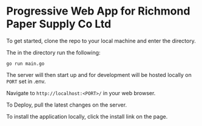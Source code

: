 # Progressive Web App for Richmond Paper Supply Co Ltd

To get started, clone the repo to your local machine and enter the directory.

The in the directory run the following:

`go run main.go`
  
The server will then start up and for development will be hosted locally on `PORT` set in .env.

Navigate to `http://localhost:<PORT>/` in your web browser.

To Deploy, pull the latest changes on the server.

To install the application locally, click the install link on the page.
